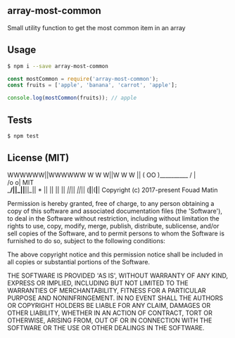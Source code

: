 array-most-common
--

Small utility function to get the most common item in an array

Usage
--

```bash
$ npm i --save array-most-common
```

```js
const mostCommon = require('array-most-common');
const fruits = ['apple', 'banana', 'carrot', 'apple'];

console.log(mostCommon(fruits)); // apple
```

Tests
--
```bash
$ npm test
```

License (MIT)
--

WWWWWW||WWWWWW
 W W W||W W W
      ||
    ( OO )__________
     /  |           \
    /o o|    MIT     \
    \___/||_||__||_|| *
         || ||  || ||
        _||_|| _||_||
       (__|__|(__|__|
Copyright (c) 2017-present Fouad Matin 

Permission is hereby granted, free of charge, to any person obtaining a copy of this software and associated documentation files (the 'Software'), to deal in the Software without restriction, including without limitation the rights to use, copy, modify, merge, publish, distribute, sublicense, and/or sell copies of the Software, and to permit persons to whom the Software is furnished to do so, subject to the following conditions:

The above copyright notice and this permission notice shall be included in all copies or substantial portions of the Software.

THE SOFTWARE IS PROVIDED 'AS IS', WITHOUT WARRANTY OF ANY KIND, EXPRESS OR IMPLIED, INCLUDING BUT NOT LIMITED TO THE WARRANTIES OF MERCHANTABILITY, FITNESS FOR A PARTICULAR PURPOSE AND NONINFRINGEMENT. IN NO EVENT SHALL THE AUTHORS OR COPYRIGHT HOLDERS BE LIABLE FOR ANY CLAIM, DAMAGES OR OTHER LIABILITY, WHETHER IN AN ACTION OF CONTRACT, TORT OR OTHERWISE, ARISING FROM, OUT OF OR IN CONNECTION WITH THE SOFTWARE OR THE USE OR OTHER DEALINGS IN THE SOFTWARE.
